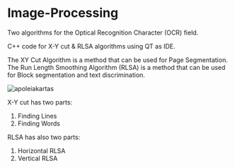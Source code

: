 # Image-Processing
Two algorithms for the Optical Recognition Character (OCR) field.

C++ code for X-Y cut &amp; RLSA  algorithms using QT  as IDE.
 
The XY Cut Algorithm is a method that can be used for Page Segmentation.
The Run Length Smoothing Algorithm (RLSA) is a method that can be used for Block segmentation and text discrimination.

![apoleiakartas](https://user-images.githubusercontent.com/32977750/31853166-ebfc99ba-b68c-11e7-805e-6966ed641141.JPG)

X-Y cut has two parts:
1) Finding Lines
2) Finding Words

RLSA has also two parts:
1) Horizontal RLSA
2) Vertical RLSA
